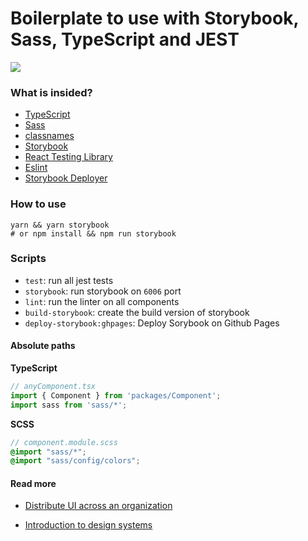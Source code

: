 # Boilerplate to use with Storybook, Sass, TypeScript and JEST
<a href="https://github.com/storybooks/storybook" target="_blank"><img src="https://raw.githubusercontent.com/storybooks/brand/master/badge/badge-storybook.svg"></a>

### What is insided?
*  [TypeScript](https://www.typescriptlang.org/)
*  [Sass](https://sass-lang.com/)
*  [classnames](https://www.npmjs.com/package/classnames)
*  [Storybook](https://storybook.js.org/)
*  [React Testing Library](https://testing-library.com/docs/react-testing-library/intro)
*  [Eslint](https://eslint.org/)
*  [Storybook Deployer](https://github.com/storybookjs/storybook-deployer)

### How to use
```shell
yarn && yarn storybook
# or npm install && npm run storybook  
```

### Scripts
* ``test``: run all jest tests
* ``storybook``: run storybook on ``6006`` port
* ``lint``: run the linter on all components
* ``build-storybook``: create the build version of storybook
* ``deploy-storybook:ghpages``: Deploy Sorybook on Github Pages
  
#### Absolute paths 
**TypeScript** 
```ts
// anyComponent.tsx
import { Component } from 'packages/Component';
import sass from 'sass/*';
```
**SCSS** 
```scss
// component.module.scss
@import "sass/*";
@import "sass/config/colors";
```

#### Read more

- [Distribute UI across an organization](https://www.learnstorybook.com/design-systems-for-developers/react/en/distribute/)

- [Introduction to design systems](https://www.learnstorybook.com/design-systems-for-developers/react/en/introduction/)


